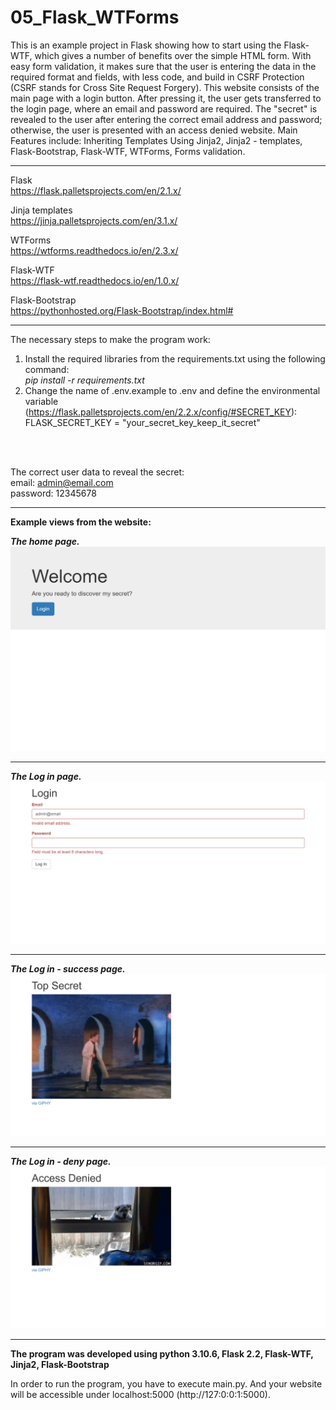 # 05_Flask_WTForms

This is an example project in Flask showing how to start using the Flask-WTF, which gives a number of benefits over the simple HTML form.
With easy form validation, it makes sure that the user is entering the data in the required format and fields, with less code, and build in CSRF Protection (CSRF stands for Cross Site Request Forgery).
This website consists of the main page with a login button. After pressing it, the user gets transferred to the login page,
where an email and password are required. The "secret" is revealed to the user after entering the correct email address and password; otherwise, the user is presented with an access denied website.
Main Features include: Inheriting Templates Using Jinja2, Jinja2 - templates, Flask-Bootstrap, Flask-WTF, WTForms, Forms validation.

---

Flask</br>
https://flask.palletsprojects.com/en/2.1.x/</br>


Jinja templates</br>
https://jinja.palletsprojects.com/en/3.1.x/</br>


WTForms</br>
https://wtforms.readthedocs.io/en/2.3.x/</br>


Flask-WTF</br>
https://flask-wtf.readthedocs.io/en/1.0.x/</br>


Flask-Bootstrap</br>
https://pythonhosted.org/Flask-Bootstrap/index.html#</br>

---

The necessary steps to make the program work:</br>
1. Install the required libraries from the requirements.txt using the following command: </br>
*pip install -r requirements.txt*</br>
2. Change the name of .env.example to .env and define the environmental variable (https://flask.palletsprojects.com/en/2.2.x/config/#SECRET_KEY):</br>
FLASK_SECRET_KEY = "your_secret_key_keep_it_secret"</br>

</br>
</br>

The correct user data to reveal the secret:</br>
email: admin@email.com</br>
password: 12345678</br>

---

**Example views from the website:**</br>


***The home page.***</br>
![Screenshot](docs/img/home.png)</br>

---

***The Log in page.***</br>
![Screenshot](docs/img/login_page.png)</br>

---

***The Log in - success page.***</br>
![Screenshot](docs/img/login_success.png)</br>

---

***The Log in - deny page.***</br>
![Screenshot](docs/img/login_denied.png)</br>


---

**The program was developed using python 3.10.6, Flask 2.2, Flask-WTF, Jinja2, Flask-Bootstrap**


In order to run the program, you have to execute main.py.
And your website will be accessible under localhost:5000 (http://127:0:0:1:5000).